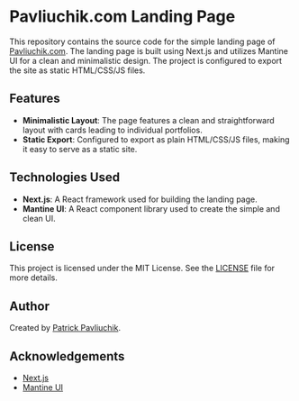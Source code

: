 # Pavliuchik.com Landing Page

This repository contains the source code for the simple landing page of [Pavliuchik.com](https://pavliuchik.com). The landing page is built using Next.js and utilizes Mantine UI for a clean and minimalistic design. The project is configured to export the site as static HTML/CSS/JS files.

## Features

- **Minimalistic Layout**: The page features a clean and straightforward layout with cards leading to individual portfolios.
- **Static Export**: Configured to export as plain HTML/CSS/JS files, making it easy to serve as a static site.

## Technologies Used

- **Next.js**: A React framework used for building the landing page.
- **Mantine UI**: A React component library used to create the simple and clean UI.

## License

This project is licensed under the MIT License. See the [LICENSE](LICENSE) file for more details.

## Author

Created by [Patrick Pavliuchik](https://pavliuchik.com).

## Acknowledgements

- [Next.js](https://nextjs.org/)
- [Mantine UI](https://mantine.dev/)
